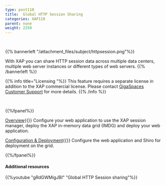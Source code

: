```yaml
---
type: post110
title:  Global HTTP Session Sharing
categories: XAP110
parent: none
weight: 2250
---
```


<br>

{{% bannerleft "/attachment_files/subject/httpsession.png"%}}

With XAP you can share HTTP session data across multiple data centers, multiple web server instances or different types of web servers.
{{% /bannerleft %}}


{{% info title="Licensing "%}}
This feature requires a separate license in addition to the XAP commercial license. Please contact [GigaSpaces Customer Support](http://www.gigaspaces.com/content/customer-support-services) for more details.
{{% /info %}}


<br>

{{%fpanel%}}

[Overview](./global-http-session-sharing.html){{<wbr>}}
Configure your web application to use the XAP session manager, deploy the XAP in-memory data grid (IMDG) and deploy your web application.

[Configuration & Deployment](./global-http-session-sharing-configuration.html){{<wbr>}}
Configure the web application and Shiro for deployment on the grid.

{{%/fpanel%}}





#### Additional resources

{{%youtube "gRdGWMigJBI"  "Global HTTP Session sharing"%}}
